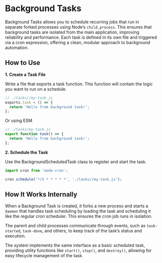 # Background Tasks

Background Tasks allows you to schedule recurring jobs that run in separate forked processes using Node’s `child_process`. This ensures that background tasks are isolated from the main application, improving reliability and performance. Each task is defined in its own file and triggered via a cron expression, offering a clean, modular approach to background automation.

## How to Use

**1. Create a Task File** 

Write a file that exports a task function. This function will contain the logic you want to run on a schedule.
```js
// ./tasks//my-task.js
exports.task = () => {
  return 'Hello from background task!';
};

```

Or using ESM

```js
// ./tasks/my-task.js
export function task() => {
  return 'Hello from background task!';
};

```

**2. Schedule the Task**

Use the BackgroundScheduledTask class to register and start the task.
```js
import cron from 'node-cron';

cron.schedule('*/5 * * * * *', './tasks//my-task.js');
```

## How It Works Internally

When a Background Task is created, it forks a new process and starts a `daemon` that handles task scheduling by loading the task and scheduling it like the regular cron scheduler. This ensures the cron job runs in isolation.

The parent and child processes communicate through events, such as `task-started`, `task-done`, and others, to keep track of the task’s status and execution.

The system implements the same interface as a basic scheduled task, providing utility functions like `start()`, `stop()`, and `destroy()`, allowing for easy lifecycle management of the task.